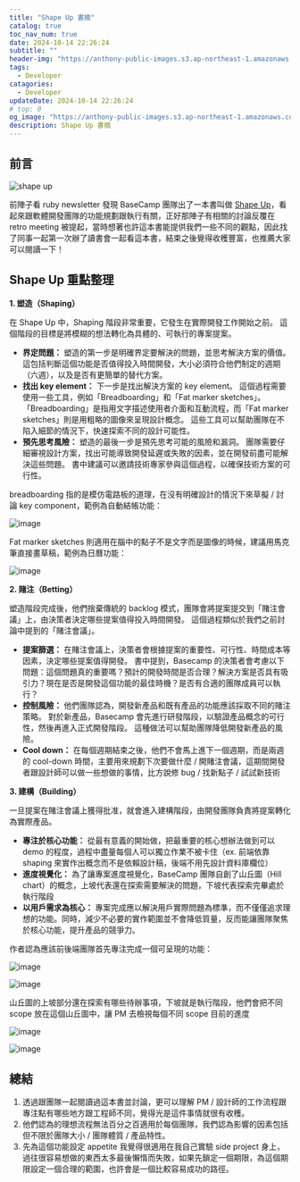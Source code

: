 ```yaml
---
title: "Shape Up 書摘"
catalog: true
toc_nav_num: true
date: 2024-10-14 22:26:24
subtitle: ""
header-img: "https://anthony-public-images.s3.ap-northeast-1.amazonaws.com/0_article_images/shape+up.jpg"
tags:
  - Developer
catagories:
  - Developer
updateDate: 2024-10-14 22:26:24
# top: 0
og_image: "https://anthony-public-images.s3.ap-northeast-1.amazonaws.com/0_article_images/shape+up.jpg"
description: Shape Up 書摘
---
```


## 前言

![shape up](https://basecamp-goods.com/cdn/shop/products/shap-up-fan-01_grande.png?v=1601482900)

前陣子看 ruby newsletter 發現 BaseCamp 團隊出了一本書叫做 [Shape Up](https://basecamp.com/shapeup)，看起來跟軟體開發團隊的功能規劃跟執行有關，正好那陣子有相關的討論反覆在 retro meeting 被提起，當時想著也許這本書能提供我們一些不同的觀點，因此找了同事一起第一次辦了讀書會一起看這本書，結束之後覺得收穫豐富，也推薦大家可以閱讀一下！

## Shape Up 重點整理

**1. 塑造（Shaping）**

在 Shape Up 中，Shaping 階段非常重要，它發生在實際開發工作開始之前。  這個階段的目標是將模糊的想法轉化為具體的、可執行的專案提案。

*   **界定問題：** 塑造的第一步是明確界定要解決的問題，並思考解決方案的價值。 這包括判斷這個功能是否值得投入時間開發，大小必須符合他們制定的週期（六週），以及是否有更簡單的替代方案。
*   **找出 key element：**  下一步是找出解決方案的 key element。  這個過程需要使用一些工具，例如「Breadboarding」和「Fat marker sketches」。  「Breadboarding」是指用文字描述使用者介面和互動流程，而「Fat marker sketches」則是用粗略的圖像來呈現設計概念。  這些工具可以幫助團隊在不陷入細節的情況下，快速探索不同的設計可能性。
*   **預先思考風險：**  塑造的最後一步是預先思考可能的風險和漏洞。  團隊需要仔細審視設計方案，找出可能導致開發延遲或失敗的因素，並在開發前盡可能解決這些問題。  書中建議可以邀請技術專家參與這個過程，以確保技術方案的可行性。

breadboarding 指的是模仿電路板的道理，在沒有明確設計的情況下來草擬 / 討論 key component，範例為自動結帳功能：

![image](https://hackmd.io/_uploads/S1x8JLf9A.png)

Fat marker sketches 則適用在腦中的點子不是文字而是圖像的時候，建議用馬克筆直接畫草稿，範例為日曆功能：

![image](https://hackmd.io/_uploads/rJghMIMcA.png)

**2. 賭注（Betting）**

塑造階段完成後，他們捨棄傳統的 backlog 模式，團隊會將提案提交到「賭注會議」上，由決策者決定哪些提案值得投入時間開發。  這個過程類似於我們之前討論中提到的「賭注會議」。

*   **提案篩選：** 在賭注會議上，決策者會根據提案的重要性、可行性、時間成本等因素，決定哪些提案值得開發。  書中提到，Basecamp 的決策者會考慮以下問題：這個問題真的重要嗎？預計的開發時間是否合理？解決方案是否具有吸引力？現在是否是開發這個功能的最佳時機？是否有合適的團隊成員可以執行？
*   **控制風險：**  他們團隊認為，開發新產品和既有產品的功能應該採取不同的賭注策略。  對於新產品，Basecamp 會先進行研發階段，以驗證產品概念的可行性，然後再進入正式開發階段。  這種做法可以幫助團隊降低開發新產品的風險。
*   **Cool down：**  在每個週期結束之後，他們不會馬上進下一個週期，而是兩週的 cool-down 時間，主要用來規劃下次要做什麼 / 開賭注會議，這期間開發者跟設計師可以做一些想做的事情，比方說修 bug / 找新點子 / 試試新技術

**3. 建構（Building）**

一旦提案在賭注會議上獲得批准，就會進入建構階段，由開發團隊負責將提案轉化為實際產品。

*   **專注於核心功能：**  從最有意義的開始做，把最重要的核心想辦法做到可以 demo 的程度，過程中盡量每個人可以獨立作業不被卡住（ex. 前端依靠 shaping 來實作出概念而不是依賴設計稿，後端不用先設計資料庫欄位）
*   **進度視覺化：**  為了讓專案進度視覺化，BaseCamp 團隊自創了山丘圖（Hill chart）的概念，上坡代表還在探索需要解決的問題，下坡代表探索完畢處於執行階段
*   **以用戶需求為核心：** 專案完成應以解決用戶實際問題為標準，而不僅僅追求理想的功能。同時，減少不必要的實作範圍並不會降低質量，反而能讓團隊聚焦於核心功能，提升產品的競爭力。

作者認為應該前後端團隊首先專注完成一個可呈現的功能：

![image](https://hackmd.io/_uploads/rJQTIU-1kl.png)

![image](https://hackmd.io/_uploads/r1NC8U-y1g.png)

山丘圖的上坡部分還在探索有哪些待辦事項，下坡就是執行階段，他們會把不同 scope 放在這個山丘圖中，讓 PM 去檢視每個不同 scope 目前的進度

![image](https://hackmd.io/_uploads/rk4zZsEnC.png)

![image](https://hackmd.io/_uploads/BkZvWjEnC.png)

## 總結

1. 透過跟團隊一起閱讀過這本書並討論，更可以理解 PM / 設計師的工作流程跟專注點有哪些地方跟工程師不同，覺得光是這件事情就很有收穫。
2. 他們認為的理想流程無法百分之百適用於每個團隊，我們認為影響的因素包括但不限於團隊大小 / 團隊體質 / 產品特性。
3. 先為這個功能設定 appetite 我覺得很適用在我自己實驗 side project 身上，過往很容易想做的東西太多最後懶惰而失敗，如果先鎖定一個期限，為這個期限設定一個合理的範圍，也許會是一個比較容易成功的路徑。